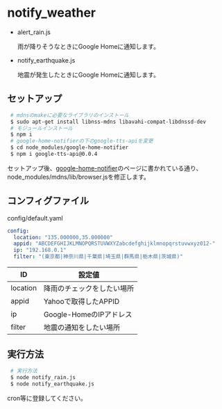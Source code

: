# notify_weather

- alert_rain.js

  雨が降りそうなときにGoogle Homeに通知します。

- notify_earthquake.js

  地震が発生したときにGoogle Homeに通知します。

## セットアップ

~~~ bash
 # mdnsのmakeに必要なライブラリのインストール
 $ sudo apt-get install libnss-mdns libavahi-compat-libdnssd-dev
 # モジュールインストール
 $ npm i
 # google-home-notifierの下のgoogle-tts-apiを変更
 $ cd node_modules/google-home-notifier
 $ npm i google-tts-api@0.0.4
~~~

セットアップ後、[google-home-notifier](https://github.com/noelportugal/google-home-notifier)のページに書かれている通り、node_modules/mdns/lib/browser.jsを修正します。

## コンフィグファイル

config/default.yaml

~~~ yaml
config:
  location: "135.000000,35.000000"
  appid: "ABCDEFGHIJKLMNOPQRSTUVWXYZabcdefghijklmnopqrstuvwxyz012-"
  ip: "192.168.0.1"
  filter: "(東京都|神奈川県|千葉県|埼玉県|群馬県|栃木県|茨城県)"
~~~

|ID|設定値|
|---|---|
|location|降雨のチェックをしたい場所|
|appid|Yahooで取得したAPPID|
|ip|Google-HomeのIPアドレス|
|filter|地震の通知をしたい場所|

## 実行方法

~~~ bash
 # 実行方法
 $ node notify_rain.js
 $ node notify_earthquake.js
~~~

cron等に登録してください。

